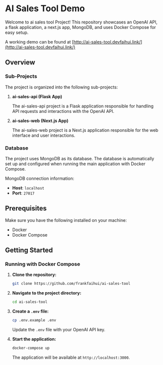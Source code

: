 # AI Sales Tool Demo

Welcome to ai sales tool Project! This repository showcases an OpenAI API, a flask application, a next.js app, MongoDB, and uses Docker Compose for easy setup.

A working demo can be found at [http://ai-sales-tool.devfaihui.link/](http://ai-sales-tool.devfaihui.link/)

## Overview

### Sub-Projects

The project is organized into the following sub-projects:

1. **ai-sales-api (Flask App)**

   The ai-sales-api project is a Flask application responsible for handling API requests and interactions with the OpenAI API.
2. **ai-sales-web (Next.js App)**

   The ai-sales-web project is a Next.js application responsible for the web interface and user interactions.

### Database

The project uses MongoDB as its database. The database is automatically set up and configured when running the main application with Docker Compose.

MongoDB connection information:

- **Host**: `localhost`
- **Port**: `27017`

## Prerequisites

Make sure you have the following installed on your machine:

- Docker
- Docker Compose

## Getting Started

### Running with Docker Compose

1. **Clone the repository:**

   ```bash
   git clone https://github.com/frankfaihui/ai-sales-tool
   ```

2. **Navigate to the project directory:**

    ```bash
    cd ai-sales-tool
    ```

3. **Create a `.env` file:**

    ```bash
    cp .env.example .env
    ```

    Update the `.env` file with your OpenAI API key.

4. **Start the application:**

    ```bash
    docker-compose up
    ```

    The application will be available at `http://localhost:3000`.
